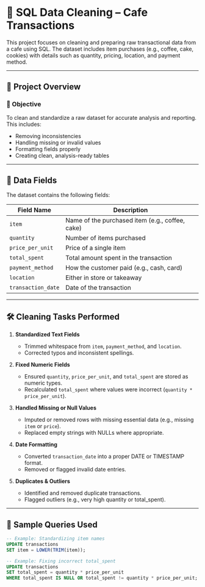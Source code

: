 # 🧹 SQL Data Cleaning – Cafe Transactions

This project focuses on cleaning and preparing raw transactional data from a cafe using SQL. The dataset includes item purchases (e.g., coffee, cake, cookies) with details such as quantity, pricing, location, and payment method.

---

## 📂 Project Overview

### 📌 Objective
To clean and standardize a raw dataset for accurate analysis and reporting. This includes:
- Removing inconsistencies
- Handling missing or invalid values
- Formatting fields properly
- Creating clean, analysis-ready tables

---

## 🧾 Data Fields

The dataset contains the following fields:

| Field Name        | Description                                      |
|-------------------|--------------------------------------------------|
| `item`            | Name of the purchased item (e.g., coffee, cake)  |
| `quantity`        | Number of items purchased                        |
| `price_per_unit`  | Price of a single item                           |
| `total_spent`     | Total amount spent in the transaction            |
| `payment_method`  | How the customer paid (e.g., cash, card)         |
| `location`        | Either in store or takeaway                      |
| `transaction_date`| Date of the transaction                          |

---

## 🛠️ Cleaning Tasks Performed

1. **Standardized Text Fields**
   - Trimmed whitespace from `item`, `payment_method`, and `location`.
   - Corrected typos and inconsistent spellings.

2. **Fixed Numeric Fields**
   - Ensured `quantity`, `price_per_unit`, and `total_spent` are stored as numeric types.
   - Recalculated `total_spent` where values were incorrect (`quantity * price_per_unit`).

3. **Handled Missing or Null Values**
   - Imputed or removed rows with missing essential data (e.g., missing `item` or `price`).
   - Replaced empty strings with NULLs where appropriate.

4. **Date Formatting**
   - Converted `transaction_date` into a proper DATE or TIMESTAMP format.
   - Removed or flagged invalid date entries.

5. **Duplicates & Outliers**
   - Identified and removed duplicate transactions.
   - Flagged outliers (e.g., very high quantity or total_spent).

---

## 🧪 Sample Queries Used

```sql
-- Example: Standardizing item names
UPDATE transactions
SET item = LOWER(TRIM(item));

-- Example: Fixing incorrect total_spent
UPDATE transactions
SET total_spent = quantity * price_per_unit
WHERE total_spent IS NULL OR total_spent != quantity * price_per_unit;
